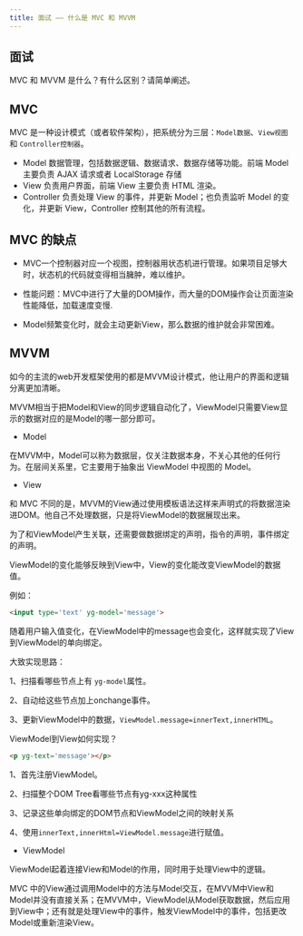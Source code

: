 ```yaml
---
title: 面试 —— 什么是 MVC 和 MVVM
---
```


## 面试

MVC 和 MVVM 是什么？有什么区别？请简单阐述。

## MVC

MVC 是一种设计模式（或者软件架构），把系统分为三层：`Model数据`、`View视图` 和 `Controller控制器`。

- Model 数据管理，包括数据逻辑、数据请求、数据存储等功能。前端 Model 主要负责 AJAX 请求或者 LocalStorage 存储
- View 负责用户界面，前端 View 主要负责 HTML 渲染。
- Controller 负责处理 View 的事件，并更新 Model；也负责监听 Model 的变化，并更新 View，Controller 控制其他的所有流程。

## MVC 的缺点

- MVC一个控制器对应一个视图，控制器用状态机进行管理。如果项目足够大时，状态机的代码就变得相当臃肿，难以维护。

- 性能问题：MVC中进行了大量的DOM操作，而大量的DOM操作会让页面渲染性能降低，加载速度变慢.

- Model频繁变化时，就会主动更新View，那么数据的维护就会非常困难。

## MVVM

如今的主流的web开发框架使用的都是MVVM设计模式，他让用户的界面和逻辑分离更加清晰。

MVVM相当于把Model和View的同步逻辑自动化了，ViewModel只需要View显示的数据对应的是Model的哪一部分即可。

- Model 

在MVVM中，Model可以称为数据层，仅关注数据本身，不关心其他的任何行为。在层间关系里，它主要用于抽象出 ViewModel 中视图的 Model。

- View

和 MVC 不同的是，MVVM的View通过使用模板语法这样来声明式的将数据渲染进DOM。他自己不处理数据，只是将ViewModel的数据展现出来。

为了和ViewModel产生关联，还需要做数据绑定的声明，指令的声明，事件绑定的声明。

ViewModel的变化能够反映到View中，View的变化能改变ViewModel的数据值。

例如：

```html
<input type='text' yg-model='message'>
```

随着用户输入值变化，在ViewModel中的message也会变化，这样就实现了View到ViewModel的单向绑定。

大致实现思路：

1、扫描看哪些节点上有 `yg-model`属性。

2、自动给这些节点加上onchange事件。

3、更新ViewModel中的数据，`ViewModel.message=innerText,innerHTML`。


ViewModel到View如何实现？

```html
<p yg-text='message'></p>
```

1、首先注册ViewModel。

2、扫描整个DOM Tree看哪些节点有yg-xxx这种属性

3、记录这些单向绑定的DOM节点和ViewModel之间的映射关系

4、使用`innerText,innerHtml=ViewModel.message`进行赋值。

- ViewModel

ViewModel起着连接View和Model的作用，同时用于处理View中的逻辑。

MVC 中的View通过调用Model中的方法与Model交互，在MVVM中View和Model并没有直接关系；在MVVM中，ViewModel从Model获取数据，然后应用到View中；还有就是处理View中的事件，触发ViewModel中的事件，包括更改Model或重新渲染View。


